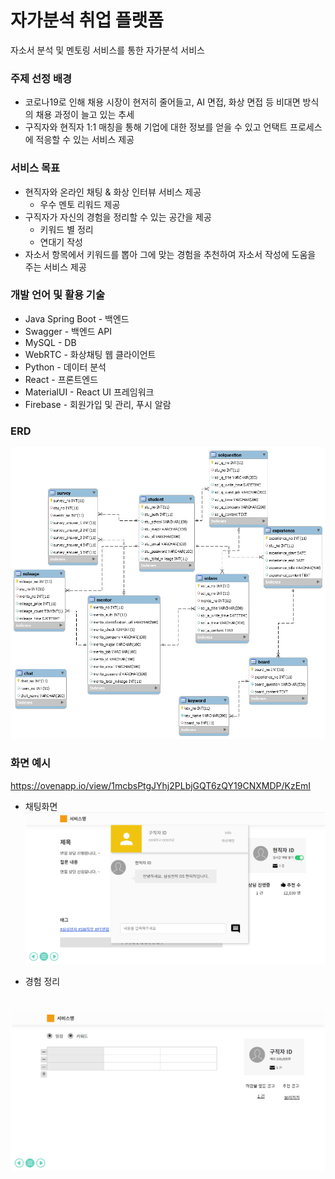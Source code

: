 # 자가분석 취업 플랫폼

자소서 분석 및 멘토링 서비스를 통한 자가분석 서비스

### 주제 선정 배경

- 코로나19로 인해 채용 시장이 현저히 줄어들고, AI 면접, 화상 면접 등 비대면 방식의 채용 과정이 늘고 있는 추세
- 구직자와 현직자 1:1 매칭을 통해 기업에 대한 정보를 얻을 수 있고 언택트 프로세스에 적응할 수 있는 서비스 제공

### 서비스 목표

- 현직자와 온라인 채팅 & 화상 인터뷰 서비스 제공
  - 우수 멘토 리워드 제공
- 구직자가 자신의 경험을 정리할 수 있는 공간을 제공
  - 키워드 별 정리
  - 연대기 작성
- 자소서 항목에서 키워드를 뽑아 그에 맞는 경험을 추천하여 자소서 작성에 도움을 주는 서비스 제공

### 개발 언어 및 활용 기술

- Java Spring Boot - 백엔드
- Swagger - 백엔드 API
- MySQL - DB
- WebRTC - 화상채팅 웹 클라이언트
- Python - 데이터 분석
- React - 프론트엔드
- MaterialUI - React UI 프레임워크
- Firebase - 회원가입 및 관리, 푸시 알람

### ERD

![picture0](./pictures/picture0.PNG)

### 화면 예시

https://ovenapp.io/view/1mcbsPtgJYhj2PLbjGQT6zQY19CNXMDP/KzEmI

- 채팅화면
  ![picture1](./pictures/picture1.PNG)

- 경험 정리

![picture2](./pictures/picture2.PNG)
=======
